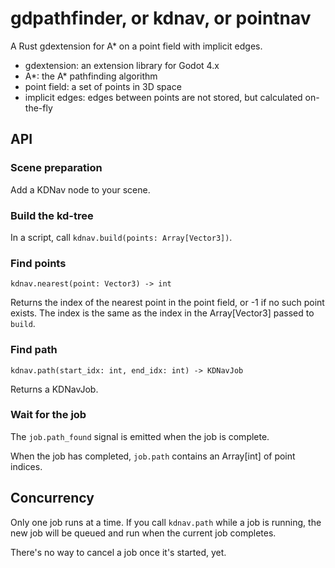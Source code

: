# gdpathfinder, or kdnav, or pointnav

A Rust gdextension for A* on a point field with implicit edges.

* gdextension: an extension library for Godot 4.x
* A*: the A* pathfinding algorithm
* point field: a set of points in 3D space
* implicit edges: edges between points are not stored, but calculated on-the-fly

## API

### Scene preparation

Add a KDNav node to your scene.

### Build the kd-tree

In a script, call `kdnav.build(points: Array[Vector3])`.

### Find points

`kdnav.nearest(point: Vector3) -> int`

Returns the index of the nearest point in the point field, or -1 if no such point exists. The index is the same as the index in the Array[Vector3] passed to `build`.

### Find path

`kdnav.path(start_idx: int, end_idx: int) -> KDNavJob`

Returns a KDNavJob.

### Wait for the job

The `job.path_found` signal is emitted when the job is complete.

When the job has completed, `job.path` contains an Array[int] of point indices.

## Concurrency

Only one job runs at a time. If you call `kdnav.path` while a job is running, the new job will be queued and run when the current job completes.

There's no way to cancel a job once it's started, yet.
